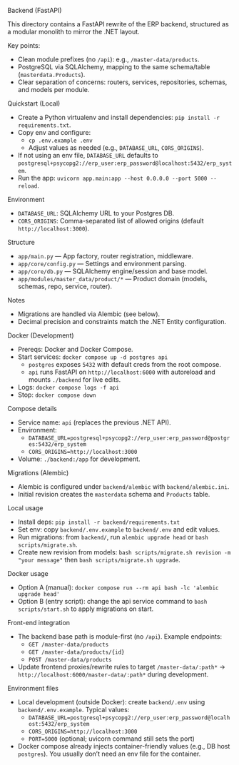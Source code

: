 Backend (FastAPI)

This directory contains a FastAPI rewrite of the ERP backend, structured as a modular monolith to mirror the .NET layout.

Key points:
- Clean module prefixes (no `/api`): e.g., `/master-data/products`.
- PostgreSQL via SQLAlchemy, mapping to the same schema/table (`masterdata.Products`).
- Clear separation of concerns: routers, services, repositories, schemas, and models per module.

Quickstart (Local)
- Create a Python virtualenv and install dependencies: `pip install -r requirements.txt`.
- Copy env and configure:
  - `cp .env.example .env`
  - Adjust values as needed (e.g., `DATABASE_URL`, `CORS_ORIGINS`).
- If not using an env file, `DATABASE_URL` defaults to `postgresql+psycopg2://erp_user:erp_password@localhost:5432/erp_system`.
- Run the app: `uvicorn app.main:app --host 0.0.0.0 --port 5000 --reload`.

Environment
- `DATABASE_URL`: SQLAlchemy URL to your Postgres DB.
- `CORS_ORIGINS`: Comma-separated list of allowed origins (default `http://localhost:3000`).

Structure
- `app/main.py` — App factory, router registration, middleware.
- `app/core/config.py` — Settings and environment parsing.
- `app/core/db.py` — SQLAlchemy engine/session and base model.
- `app/modules/master_data/product/*` — Product domain (models, schemas, repo, service, router).

Notes
- Migrations are handled via Alembic (see below).
- Decimal precision and constraints match the .NET Entity configuration.

Docker (Development)
- Prereqs: Docker and Docker Compose.
- Start services: `docker compose up -d postgres api`
  - `postgres` exposes `5432` with default creds from the root compose.
  - `api` runs FastAPI on `http://localhost:6000` with autoreload and mounts `./backend` for live edits.
- Logs: `docker compose logs -f api`
- Stop: `docker compose down`

Compose details
- Service name: `api` (replaces the previous .NET API).
- Environment:
  - `DATABASE_URL=postgresql+psycopg2://erp_user:erp_password@postgres:5432/erp_system`
  - `CORS_ORIGINS=http://localhost:3000`
- Volume: `./backend:/app` for development.

Migrations (Alembic)
- Alembic is configured under `backend/alembic` with `backend/alembic.ini`.
- Initial revision creates the `masterdata` schema and `Products` table.

Local usage
- Install deps: `pip install -r backend/requirements.txt`
- Set env: copy `backend/.env.example` to `backend/.env` and edit values.
- Run migrations: from `backend/`, run `alembic upgrade head` or `bash scripts/migrate.sh`.
- Create new revision from models: `bash scripts/migrate.sh revision -m "your message"` then `bash scripts/migrate.sh upgrade`.

Docker usage
- Option A (manual): `docker compose run --rm api bash -lc 'alembic upgrade head'`
- Option B (entry script): change the api service command to `bash scripts/start.sh` to apply migrations on start.

Front-end integration
- The backend base path is module-first (no `/api`). Example endpoints:
  - `GET /master-data/products`
  - `GET /master-data/products/{id}`
  - `POST /master-data/products`
- Update frontend proxies/rewrite rules to target `/master-data/:path*` → `http://localhost:6000/master-data/:path*` during development.

Environment files
- Local development (outside Docker): create `backend/.env` using `backend/.env.example`. Typical values:
  - `DATABASE_URL=postgresql+psycopg2://erp_user:erp_password@localhost:5432/erp_system`
  - `CORS_ORIGINS=http://localhost:3000`
  - `PORT=5000` (optional; uvicorn command still sets the port)
- Docker compose already injects container-friendly values (e.g., DB host `postgres`). You usually don’t need an env file for the container.
